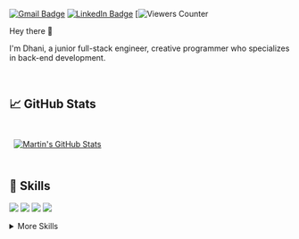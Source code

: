 [![Gmail Badge](https://img.shields.io/badge/Email-Address-informational?style=flat&logo=gmail&logoColor=white&color=1CA2F1)](mailto:mramdhani010@gmail.com)
[![LinkedIn Badge](https://img.shields.io/badge/LinkedIn-Profile-informational?style=flat&logo=linkedin&logoColor=white&color=0D76A8)](https://www.linkedin.com/in/muhammad-ramdhani)
[![Viewers Counter](https://komarev.com/ghpvc/?username=dhanifu)

Hey there 👋

I'm Dhani, a junior full-stack engineer, creative programmer who specializes in back-end development.

<!-- Want to know more about me? [Check out my portfolio. (developing)](/#) -->

<br>

## &#x1f4c8; GitHub Stats

<br>

<a href="https://github.com/braydoncoyer">
  <img align="center" style="margin:0.5rem" src="https://github-readme-stats.vercel.app/api?username=dhanifu&show_icons=true&line_height=27&count_private=true&title_color=ffffff&text_color=c9cacc&icon_color=4AB097&bg_color=1A2B34" alt="Martin's GitHub Stats" />
</a>

<br>
<br>

## 💼 Skills

![](https://img.shields.io/badge/Code-PHP-informational?style=flat&logo=PHP&logoColor=white&color=4AB197)
![](https://img.shields.io/badge/Code-JavaScript-informational?style=flat&logo=JavaScript&logoColor=white&color=4AB197)
![](https://img.shields.io/badge/Code-Laravel-informational?style=flat&logo=Laravel&logoColor=white&color=4AB197)
![](https://img.shields.io/badge/Code-Node.js-informational?style=flat&logo=Node.js&logoColor=white&color=4AB197)

<details>
<summary>More Skills</summary>
<br>

![](https://img.shields.io/badge/Style-CSS-informational?style=flat&logo=css3&logoColor=white&color=4AB197)
![](https://img.shields.io/badge/Style-Tailwind-informational?style=flat&logo=Tailwind-CSS&logoColor=white&color=4AB197)

<br>

![](https://img.shields.io/badge/Database-MySQL-informational?style=flat&logo=MySQL&logoColor=white&color=4AB197)
![](https://img.shields.io/badge/Database-PostgreSQL-informational?style=flat&logo=PostgreSQL&logoColor=white&color=4AB197)
<!-- ![](https://img.shields.io/badge/Database-MongoDB-informational?style=flat&logo=MongoDB&logoColor=white&color=4AB197) -->
<!-- ![](https://img.shields.io/badge/Database-Firebase-informational?style=flat&logo=Firebase&logoColor=white&color=4AB197) -->

<br>

<!-- ![](https://img.shields.io/badge/Tools-Docker-informational?style=flat&logo=docker&logoColor=white&color=4AB197) -->
![](https://img.shields.io/badge/Tools-NPM-informational?style=flat&logo=npm&logoColor=white&color=4AB197)
![](https://img.shields.io/badge/Tools-Postman-informational?style=flat&logo=Postman&logoColor=white&color=4AB197)
![](https://img.shields.io/badge/Tools-GitHub-informational?style=flat&logo=GitHub&logoColor=white&color=4AB197)
![](https://img.shields.io/badge/Tools-GitLab-informational?style=flat&logo=GitLab&logoColor=white&color=4AB197)
<!-- ![](https://img.shields.io/badge/Tools-Bitbucket-informational?style=flat&logo=Bitbucket&logoColor=white&color=4AB197) -->

</details>
